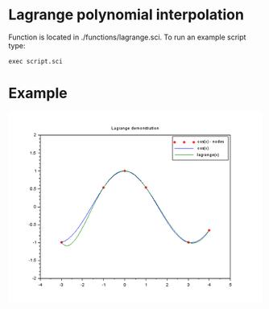 # Lagrange polynomial interpolation

Function is located in ./functions/lagrange.sci. To run an example script type:

```
exec script.sci
```

# Example

<p align="center">
  <img src="https://github.com/Matii96/lagrange-polynomial-interpolation/blob/master/result.png"/>
</p>
